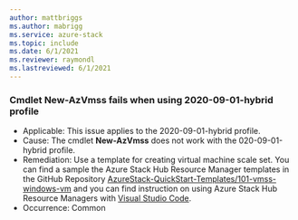 ```yaml
---
author: mattbriggs
ms.author: mabrigg
ms.service: azure-stack
ms.topic: include
ms.date: 6/1/2021
ms.reviewer: raymondl
ms.lastreviewed: 6/1/2021
---
```


### Cmdlet New-AzVmss fails when using 2020-09-01-hybrid profile

- Applicable: This issue applies to the 2020-09-01-hybrid profile.
- Cause: The cmdlet **New-AzVmss** does not work with the 020-09-01-hybrid profile.
- Remediation: Use a template for creating virtual machine scale set. 
You can find a sample the Azure Stack Hub Resource Manager templates in the GitHub
Repository [AzureStack-QuickStart-Templates/101-vmss-windows-vm](https://github.com/Azure/AzureStack-QuickStart-Templates/tree/master/101-vmss-windows-vm) and you can find instruction on using Azure Stack Hub Resource Managers with [Visual Studio Code](/azure-stack/user/azure-stack-resource-manager-deploy-template-vscode).
- Occurrence: Common
